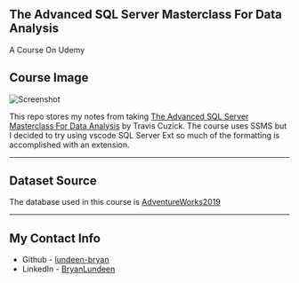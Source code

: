 ## The Advanced SQL Server Masterclass For Data Analysis

A Course On Udemy

## Course Image

![Screenshot](http://imageshack.com/a/img923/1551/hAGImM.png)

This repo stores my notes from taking [The Advanced SQL Server Masterclass For Data Analysis](https://www.udemy.com/course/advanced-sql-server-masterclass-for-data-analysis/) by Travis Cuzick. The course uses SSMS but I decided to try using vscode SQL Server Ext so much of the formatting is accomplished with an extension.

---

## Dataset Source

The database used in this course is [AdventureWorks2019](https://docs.microsoft.com/en-us/sql/samples/adventureworks-install-configure?view=sql-server-ver15&tabs=ssms#download-backup-files)

---

## My Contact Info

- Github - [lundeen-bryan](https://github.com/lundeen-bryan)
- LinkedIn - [BryanLundeen](https://www.linkedin.com/in/bryanlundeen/)
